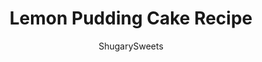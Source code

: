 ---
layout: ../../layouts/MarkdownPostLayout.astro
title: Lemon Pudding Cake Recipe
author: ShugarySweets
pubDate: 2019-01-15
description: "Lemon Pudding Cake is flavorful, moist, and made with only 5 ingredients. From the first bite, youll love this dense citrus cake recipe!"
image_url: https://www.shugarysweets.com/wp-content/uploads/2019/06/lemon-pudding-cake-facebook.jpg
tags: ["Cake","American"]
calories: 100
protein: 2
carbohydrates: 20
fats: 1
fiber: 0
ingredients: ["1 box (15 ounce) lemon cake mix","1 box (3.5 ounce) instant lemon pudding mix","2 cups milk","1 bag (11 ounce) white chocolate morsels","1 container (8 ounce) Cool Whip Topping, thawed"]
serves: 24
time: "40 minutes"
prepTime: "5 minutes"
instructions: ["In large bowl whisk milk with pudding mix. Add in dry cake mix. Beat until blended. Fold in white chocolate chips.","Pour batter into a greased 13x9 baking dish. Bake according to cake mix (for a 13x9 cake).","Remove from oven and cool completely. Refrigerate 2 hours or until serving. Frost with cool whip and enjoy!"]
nutrition: ["100 calories","20 grams carbohydrates","2 milligrams cholesterol","1 grams fat","0 grams fiber","2 grams protein","1 grams saturated fat","185 milligrams sodium","11 grams sugar","0 grams trans fat","0 grams unsaturated fat"]
---